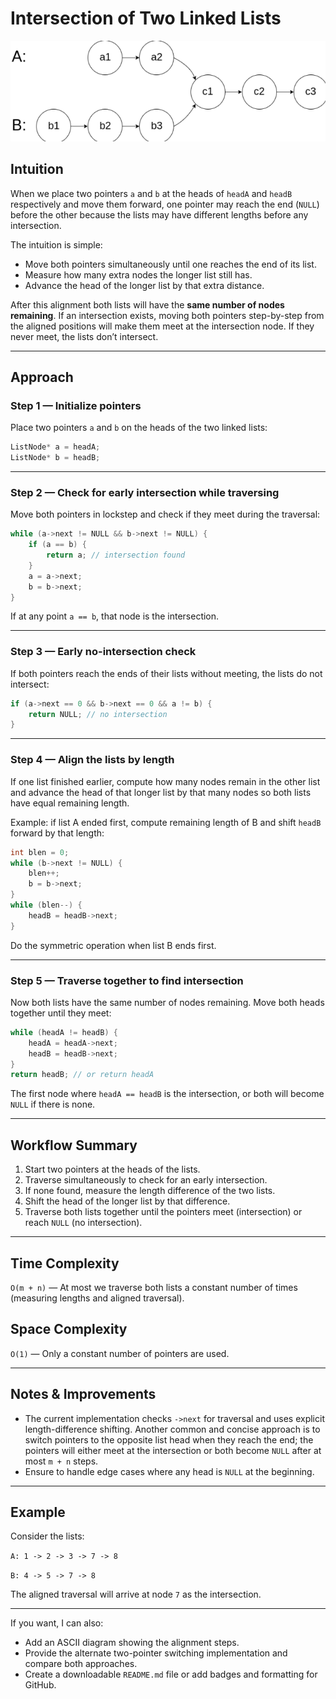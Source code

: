 # Intersection of Two Linked Lists

![Intersection of Linked Lists](intersectionLL.png)

## Intuition

When we place two pointers `a` and `b` at the heads of `headA` and `headB` respectively and move them forward, one pointer may reach the end (`NULL`) before the other because the lists may have different lengths before any intersection.

The intuition is simple:

* Move both pointers simultaneously until one reaches the end of its list.
* Measure how many extra nodes the longer list still has.
* Advance the head of the longer list by that extra distance.

After this alignment both lists will have the **same number of nodes remaining**. If an intersection exists, moving both pointers step-by-step from the aligned positions will make them meet at the intersection node. If they never meet, the lists don’t intersect.

---

## Approach

### Step 1 — Initialize pointers

Place two pointers `a` and `b` on the heads of the two linked lists:

```cpp
ListNode* a = headA;
ListNode* b = headB;
```

---

### Step 2 — Check for early intersection while traversing

Move both pointers in lockstep and check if they meet during the traversal:

```cpp
while (a->next != NULL && b->next != NULL) {
    if (a == b) {
        return a; // intersection found
    }
    a = a->next;
    b = b->next;
}
```

If at any point `a == b`, that node is the intersection.

---

### Step 3 — Early no-intersection check

If both pointers reach the ends of their lists without meeting, the lists do not intersect:

```cpp
if (a->next == 0 && b->next == 0 && a != b) {
    return NULL; // no intersection
}
```

---

### Step 4 — Align the lists by length

If one list finished earlier, compute how many nodes remain in the other list and advance the head of that longer list by that many nodes so both lists have equal remaining length.

Example: if list A ended first, compute remaining length of B and shift `headB` forward by that length:

```cpp
int blen = 0;
while (b->next != NULL) {
    blen++;
    b = b->next;
}
while (blen--) {
    headB = headB->next;
}
```

Do the symmetric operation when list B ends first.

---

### Step 5 — Traverse together to find intersection

Now both lists have the same number of nodes remaining. Move both heads together until they meet:

```cpp
while (headA != headB) {
    headA = headA->next;
    headB = headB->next;
}
return headB; // or return headA
```

The first node where `headA == headB` is the intersection, or both will become `NULL` if there is none.

---

## Workflow Summary

1. Start two pointers at the heads of the lists.
2. Traverse simultaneously to check for an early intersection.
3. If none found, measure the length difference of the two lists.
4. Shift the head of the longer list by that difference.
5. Traverse both lists together until the pointers meet (intersection) or reach `NULL` (no intersection).

---

## Time Complexity

`O(m + n)` — At most we traverse both lists a constant number of times (measuring lengths and aligned traversal).

## Space Complexity

`O(1)` — Only a constant number of pointers are used.

---

## Notes & Improvements

* The current implementation checks `->next` for traversal and uses explicit length-difference shifting. Another common and concise approach is to switch pointers to the opposite list head when they reach the end; the pointers will either meet at the intersection or both become `NULL` after at most `m + n` steps.
* Ensure to handle edge cases where any head is `NULL` at the beginning.

---

## Example

Consider the lists:

`A: 1 -> 2 -> 3 -> 7 -> 8`

`B: 4 -> 5 -> 7 -> 8`

The aligned traversal will arrive at node `7` as the intersection.

---

If you want, I can also:

* Add an ASCII diagram showing the alignment steps.
* Provide the alternate two-pointer switching implementation and compare both approaches.
* Create a downloadable `README.md` file or add badges and formatting for GitHub.
